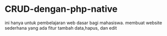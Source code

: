 # CRUD-dengan-php-native
ini hanya untuk pembelajaran web dasar bagi mahasiswa. membuat website sederhana yang ada fitur tambah data,hapus, dan edit
